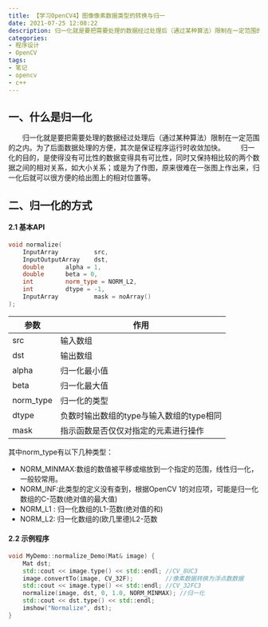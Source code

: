 ```yaml
---
title: 【学习OpenCV4】图像像素数据类型的转换与归一
date: 2021-07-25 12:08:22
description: 归一化就是要把需要处理的数据经过处理后（通过某种算法）限制在一定范围的之内。为了后面数据处理的方便，其次是保证程序运行时收敛加快。
categories:
- 程序设计
- OpenCV
tags:
- 笔记
- opencv
- c++
---
```


## 一、什么是归一化
&emsp;&emsp;归一化就是要把需要处理的数据经过处理后（通过某种算法）限制在一定范围的之内。为了后面数据处理的方便，其次是保证程序运行时收敛加快。
&emsp;&emsp;归一化的目的，是使得没有可比性的数据变得具有可比性，同时又保持相比较的两个数据之间的相对关系，如大小关系；或是为了作图，原来很难在一张图上作出来，归一化后就可以很方便的给出图上的相对位置等。

## 二、归一化的方式
#### 2.1 基本API
```cpp
void normalize(
	InputArray 			src,
	InputOutputArray 	dst, 
	double 		alpha = 1, 
	double 		beta = 0, 
	int 		norm_type = NORM_L2, 
	int 		dtype = -1, 
	InputArray 			mask = noArray()
);
```
| 参数      | 作用                                     |
| --------- | ---------------------------------------- |
| src       | 输入数组                                 |
| dst       | 输出数组                                 |
| alpha     | 归一化最小值                             |
| beta      | 归一化最大值                             |
| norm_type | 归一化的类型                             |
| dtype     | 负数时输出数组的type与输入数组的type相同 |
| mask      | 指示函数是否仅仅对指定的元素进行操作     |

其中norm_type有以下几种类型：
* NORM_MINMAX:数组的数值被平移或缩放到一个指定的范围，线性归一化，一般较常用。
* NORM_INF:此类型的定义没有查到，根据OpenCV 1的对应项，可能是归一化数组的C-范数(绝对值的最大值)
* NORM_L1 :  归一化数组的L1-范数(绝对值的和)
* NORM_L2: 归一化数组的(欧几里德)L2-范数

#### 2.2 示例程序
```cpp
void MyDemo::normalize_Demo(Mat& image) {
	Mat dst;
	std::cout << image.type() << std::endl;	//CV_8UC3
	image.convertTo(image, CV_32F);			//像素数据转换为浮点数数据
	std::cout << image.type() << std::endl;	//CV_32FC3
	normalize(image, dst, 0, 1.0, NORM_MINMAX);	//归一化
	std::cout << dst.type() << std::endl;
	imshow("Normalize", dst);
}
```